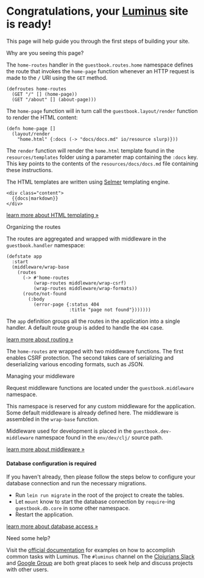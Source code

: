 <h1 class="title">Congratulations, your <a class="alert-link" href="http://luminusweb.net">Luminus</a> site is ready!</h1>

This page will help guide you through the first steps of building your site.

<p class="title is-5">Why are you seeing this page?</p>

The `home-routes` handler in the `guestbook.routes.home` namespace defines the
route that invokes the `home-page` function whenever an HTTP request is made to
the `/` URI using the `GET` method.

```
(defroutes home-routes
  (GET "/" [] (home-page))
  (GET "/about" [] (about-page)))
```

The `home-page` function will in turn call the `guestbook.layout/render`
function to render the HTML content:

```
(defn home-page []
  (layout/render
    "home.html" {:docs (-> "docs/docs.md" io/resource slurp)}))
```

The `render` function will render the `home.html` template found in the
`resources/templates` folder using a parameter map containing the `:docs` key.
This key points to the contents of the `resources/docs/docs.md` file containing
these instructions.

The HTML templates are written using [Selmer](https://github.com/yogthos/Selmer)
templating engine.

```
<div class="content">
  {{docs|markdown}}
</div>
```

<a class="level-item button" href="http://www.luminusweb.net/docs/html_templating.md">learn
more about HTML templating »</a>

<p class="title is-5">Organizing the routes</p>

The routes are aggregated and wrapped with middleware in the `guestbook.handler`
namespace:

```
(defstate app
  :start
  (middleware/wrap-base
    (routes
      (-> #'home-routes
          (wrap-routes middleware/wrap-csrf)
          (wrap-routes middleware/wrap-formats))
      (route/not-found
        (:body
          (error-page {:status 404
                       :title "page not found"}))))))
```

The `app` definition groups all the routes in the application into a single
handler. A default route group is added to handle the `404` case.

<a class="level-item button" href="http://www.luminusweb.net/docs/routes.md">learn
more about routing »</a>

The `home-routes` are wrapped with two middleware functions. The first enables
CSRF protection. The second takes care of serializing and deserializing various
encoding formats, such as JSON.

<p class="title is-5">Managing your middleware</p>

Request middleware functions are located under the `guestbook.middleware`
namespace.

This namespace is reserved for any custom middleware for the application. Some
default middleware is already defined here. The middleware is assembled in the
`wrap-base` function.

Middleware used for development is placed in the `guestbook.dev-middleware`
namespace found in the `env/dev/clj/` source path.

<a class="level-item button" href="http://www.luminusweb.net/docs/middleware.md">learn
more about middleware »</a>

<div class="bs-callout bs-callout-danger">

#### Database configuration is required

If you haven't already, then please follow the steps below to configure your
database connection and run the necessary migrations.

- Run `lein run migrate` in the root of the project to create the tables.
- Let `mount` know to start the database connection by `require`-ing
  `guestbook.db.core` in some other namespace.
- Restart the application.

<a class="btn btn-primary" href="http://www.luminusweb.net/docs/database.md">learn
more about database access »</a>

</div>

<p class="title is-5">Need some help?</p>

Visit the [official documentation](http://www.luminusweb.net/docs) for examples
on how to accomplish common tasks with Luminus. The `#luminus` channel on the
[Clojurians Slack](http://clojurians.net/) and
[Google Group](https://groups.google.com/forum/#!forum/luminusweb) are both
great places to seek help and discuss projects with other users.
